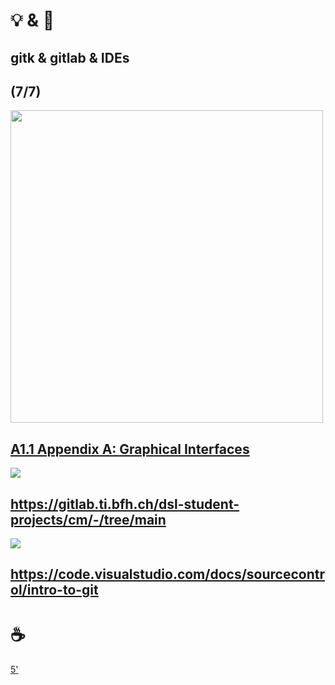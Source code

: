 # 💡 & 💪

## gitk & gitlab & IDEs

(7/7)
--
<img src="https://git-scm.com/book/en/v2/images/gitk.png" height="500px">

[A1.1 Appendix A: Graphical Interfaces](https://git-scm.com/book/en/v2/Appendix-A%3A-Git-in-Other-Environments-Graphical-Interfaces)
--
![](https://upload.wikimedia.org/wikipedia/commons/thumb/c/c8/GitLab_logo_%282%29.svg/640px-GitLab_logo_%282%29.svg.png)

https://gitlab.ti.bfh.ch/dsl-student-projects/cm/-/tree/main
--
![](https://code.visualstudio.com/assets/docs/sourcecontrol/intro/scm-staging.png)

https://code.visualstudio.com/docs/sourcecontrol/intro-to-git
---
# ☕

[5'](https://youtu.be/MDk6V-B4Qhw)